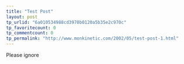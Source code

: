```yaml
---
title: "Test Post"
layout: post
tp_urlid: "6a010534988cd3970b0120a5b35e2c970c"
tp_favoritecount: 0
tp_commentcount: 0
tp_permalink: "http://www.monkinetic.com/2002/05/test-post-1.html"
---
```

Please ignore
